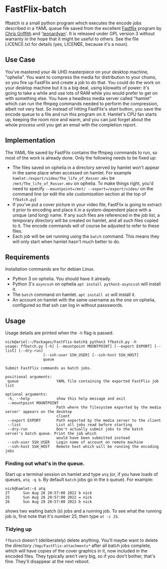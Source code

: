 # FastFlix-batch

ffbatch is a small python program which executes the encode jobs
described in a YAML queue file saved from the excellent [Fastflix](https://github.com/cdgriffith/FastFlix)
program by [Chris Griffith](https://github.com/cdgriffith) and '[leonardyan](https://github.com/leonardyan)'.
It is released under GPL version 3 without warranty in the hope that it might be useful
to others. See the file LICENCE.txt for details (yes, LICEN**C**E, because it's a noun).

## Use Case

You've mastered your 4k UHD masterpiece on your desktop machine, "ophelia".
You want to compress the media for distribution to your chums, so you fire
up FastFlix and create a job to do that. You could do the work on your desktop
machine but it is a big deal, using kilowatts of power: it's going to take
a while and use lots of RAM while you would prefer to get on with something else.
You have a headless media server called "hamlet" which can run the ffmpeg commands
needed to perform the compression, albeit not very fast. So instead of hitting
FastFlix's *start* button, you save the encode queue to a file and run this
program on it. Hamlet's CPU fan starts up, keeping the room nice and warm,
and you can just forget about the whole process until you get an email with
the completion report.

## Implementation

The YAML file saved by FastFlix contains the ffmpeg commands to run, so most of the work
is already done. Only the following needs to be fixed up:
 * The files saved on ophelia in a directory served by hamlet won't appear in the
 same place when accessed on hamlet. For example ``hamlet:/export/video/The_life_of_Rosser.mkv``
 be ``/mnt/The_life_of_Rosser.mkv`` on ophelia. To make things right, you'd need to
 specify ``--mountpoint=/mnt/ --export=/export/video/`` on the command line (or
 edit the *site customisation* section at the top of ``ffbatch.py``)
 * If you've put a cover picture in your video file, FastFlix is going to extract
 it prior to encoding and place it in a system-dependent place with a unique (and long) name.
 If any such files are referenced in the job list, a temporary directory
 will be created on hamlet, and all such files copied to it. The encode commands
 will of course be adjusted to refer to these files.
 * Each job will be set running using the ``batch`` command. This means they will only
 start when hamlet hasn't much better to do.
 
 ## Requirements
 
 Installation commands are for debian Linux.
 
 * Python 3 on ophelia. You should have it already.
 * Python 3's `asyncssh` on ophelia `apt install python3-asyncssh` will install it.
 * The `batch` command on hamlet. `apt install at` will install it.
 * An account on hamlet with the same username as the one on ophelia, configured
 so that ssh can log in without passswords.
 
 ## Usage
 
 Usage details are printed when the ``-h`` flag is passed.
 ```
nick@ariel:~/Packages/FastFlix-batch$ python3 ffbatch.py -h
usage: ffbatch.py [-h] [--mountpoint MOUNTPOINT] [--export EXPORT] [--list] [--dry-run]
                  [--ssh-user SSH_USER] [--ssh-host SSH_HOST]
                  queue

Submit FastFlix commands as batch jobs.

positional arguments:
  queue                 YAML file containing the exported FastFlix job list

optional arguments:
  -h, --help            show this help message and exit
  --mountpoint MOUNTPOINT
                        Path where the filesystem exported by the media server' appears on the desktop
                        client
  --export EXPORT       Path exported by the media server to the client
  --list                List all jobs read before starting
  --dry-run             Don't actually submit jobs to the batch server's batch queue. Print the job which
                        would have been submitted instead
  --ssh-user SSH_USER   Login name of account on remote machine
  --ssh-host SSH_HOST   Remote host which will be running the encoding jobs
```
 ### Finding out what's in the queue.
 
 Start up a terminal session on hamlet and type ``atq`` (or, if you have loads of queues,
 ``atq -q b``. By default ``batch`` jobs go in the ``b`` queue). For example:
 
 ```
nick@hamlet:~$ atq
27      Sun Aug 28 20:57:00 2022 b nick
25      Sun Aug 28 20:57:00 2022 = nick
26      Sun Aug 28 20:57:00 2022 b nick
```
 shows two waiting batch (``b``) jobs and a running job. To see what the running job is,
 first note that it's number 25, then type ``at -c 25``.
 
 ### Tidying up
 
 ``ffbatch`` doesn't (deliberately) delete anything. You'll maybe want to delete
 the directory ``/tmp/FastFlix-attachments*`` after all batch jobs complete, which will
 have copies of the cover graphics in it, now included in the encoded files. They
 typically aren't very big, so if you don't bother, that's fine. They'll disappear
 at the next reboot.
